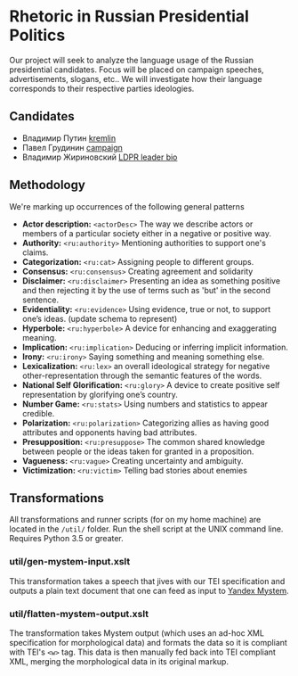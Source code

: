 # Rhetoric in Russian Presidential Politics

Our project will seek to analyze the language usage of the Russian presidential candidates. Focus will be placed on campaign speeches, advertisements, slogans, etc.. We will investigate how their language corresponds to their respective parties ideologies.

## Candidates
- Владимир Путин [kremlin](http://kremlin.ru)
- Павел Грудинин [campaign](http://grudininkprf.ru/)
- Владимир Жириновский [LDPR leader bio](https://ldpr.ru/leader/)

## Methodology
We're marking up occurrences of the following general patterns
- **Actor description:** ```<actorDesc>``` The way we describe actors or members of a particular society either in a negative or positive way. 
- **Authority:** ```<ru:authority>``` Mentioning authorities to support one's claims.
- **Categorization:** ```<ru:cat>``` Assigning people to different groups.
- **Consensus:** ```<ru:consensus>``` Creating agreement and solidarity
- **Disclaimer:** ```<ru:disclaimer>``` Presenting an idea as something positive and then rejecting it by the use of terms such as 'but' in the second sentence.
- **Evidentiality:** ```<ru:evidence>``` Using evidence, true or not, to support one’s ideas. (update schema to represent)
- **Hyperbole:** ```<ru:hyperbole>``` A device for enhancing and exaggerating meaning.
- **Implication:** ```<ru:implication>``` Deducing or inferring implicit information.
- **Irony:** ```<ru:irony>``` Saying something and meaning something else.
- **Lexicalization:** ```<ru:lex>```  an overall ideological strategy for negative other-representation through the semantic features of the words.
- **National Self Glorification:** ```<ru:glory>``` A device to create positive self representation by glorifying one’s country.
- **Number Game:** ```<ru:stats>``` Using numbers and statistics to appear credible.
- **Polarization:** ```<ru:polarization>``` Categorizing allies as having good attributes and opponents having bad attributes.
- **Presupposition:** ```<ru:presuppose>``` The common shared knowledge between people or the ideas taken for granted in a proposition.
- **Vagueness:** ```<ru:vague>``` Creating uncertainty and ambiguity.
- **Victimization:** ```<ru:victim>``` Telling bad stories about enemies

## Transformations
All transformations and runner scripts (for on my home machine) are located in the ```/util/``` folder. Run the shell script at the UNIX command line. Requires Python 3.5 or greater.
### util/gen-mystem-input.xslt
This transformation takes a speech that jives with our TEI specification and outputs a plain text document that one can feed as input to [Yandex Mystem](https://tech.yandex.ru/mystem).
### util/flatten-mystem-output.xslt
The transformation takes Mystem output (which uses an ad-hoc XML specification for morphological data) and formats the data so it is compliant with TEI's ```<w>``` tag. This data is then manually fed back into TEI compliant XML, merging the morphological data in its original markup.
